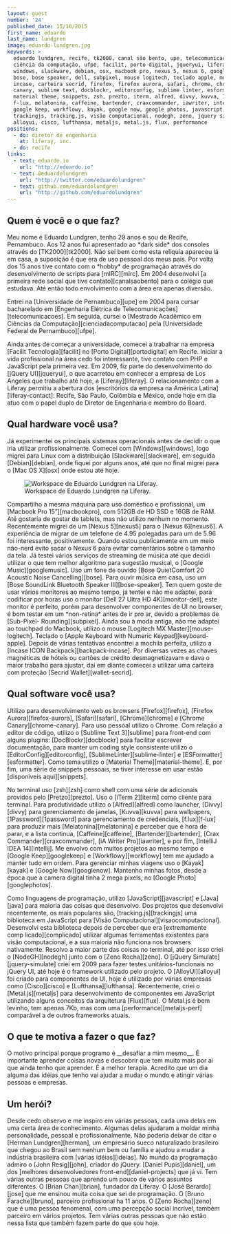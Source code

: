 ```yaml
---
layout: guest
number: '24'
published_date: 15/10/2015
first_name: eduardo
last_name: lundgren
image: eduardo-lundgren.jpg
keywords: >
  eduardo lundgren, recife, tk2000, canal são bento, upe, telecomunicações,
  ciência da computação, ufpe, facilit, porto digital, jqueryui, liferay, mirc,
  windows, slackware, debian, osx, macbook pro, nexus 5, nexus 6, google music,
  bose, bose speaker, dell, subpixel, mouse logitech, teclado apple, mochila
  incase, carteira secrid, firefox, firefox aurora, safari, chrome, chrome
  canary, sublime text, docblockr, editorconfig, sublime linter, esformatter,
  material theme, snippets, zsh, prezto, iterm, alfred, divvy, kuvva, 1password,
  f-lux, melatonina, caffeine, bartender, craxcommander, iawriter, intellij,
  google keep, workflowy, kayak, google now, google photos, javascript, java,
  trackingjs, tracking.js, visão computacional, nodegh, zeno, jquery simulate,
  alloyui, cisco, lufthansa, metaljs, metal.js, flux, performance
positions:
  - do: diretor de engenharia
    at: liferay, inc.
  - do: recife
links:
  - text: eduardo.io
    url: "http://eduardo.io"
  - text: @eduardolundgren
    url: "http://twitter.com/eduardolundgren"
  - text: github.com/eduardolundgren
    url: "http://github.com/eduardolundgren"
---
```

<section class="question">
  <div class="wrapper">
    <div class="question-title-area">
      <h2 class="question-title">Quem é você e o que faz?</h2>
    </div>
    <div class="question-content-area">
      <div class="question-content text">
        <p>
        Meu nome é Eduardo Lundgren, tenho 29 anos e sou de Recife, Pernambuco.
        Aos 12 anos fui apresentado ao *dark side* dos consoles através do
        [TK2000][tk2000]. Não sei bem como esta relíquia apareceu lá em casa, a
        suposição é que era de uso pessoal dos meus pais. Por volta dos 15 anos
        tive contato com o *hobby* de programação através do desenvolvimento de
        scripts para [mIRC][mirc]. Em 2004 desenvolvi
        [a primeira rede social que tive contato][canalsaobento] para o colégio
        que estudava. Até então todo envolvimento com a área era apenas
        diversão.
        </p>
        <p>
        Entrei na [Universidade de Pernambuco][upe] em 2004 para cursar
        bacharelado em
        [Engenharia Elétrica de Telecomunicações][telecomunicacoes]. Em seguida,
        cursei o
        [Mestrado Acadêmico em Ciências da Computação][cienciadacomputacao] pela
        [Universidade Federal de Pernambuco][ufpe].
        </p>
        <p>
        Ainda antes de começar a universidade, comecei a trabalhar na empresa
        [Facilit Tecnologia][facilit] no [Porto Digital][portodigital] em
        Recife. Iniciar a vida profissional na área cedo foi interessante, tive
        contato com PHP e JavaScript pela primeira vez. Em 2009, fiz parte do
        desenvolvimento do [jQuery UI][jqueryui], o que acarretou em conhecer a
        empresa de Los Angeles que trabalho até hoje, a [Liferay][liferay]. O
        relacionamento com a Liferay permitiu a abertura dos
        [escritórios da empresa na América Latina][liferay-contact]: Recife, São
        Paulo, Colômbia e México, onde hoje em dia atuo com o papel duplo de
        Diretor de Engenharia e membro do Board.
        </p>
      </div>
    </div>
  </div>
</section>

[tk2000]: https://pt.wikipedia.org/wiki/TK2000
[mirc]: http://mirc.com
[canalsaobento]: https://web.archive.org/web/20040406203747/http://www.canalsaobento.com/
[upe]: http://upe.br
[telecomunicacoes]: http://www.upe.br/portal_antigo/cursos-presenciais-de-graduacao/tecnologias/bacharelado-em-engenharia-eletrica-de-telecomunicacoes/
[cienciadacomputacao]: http://www2.cin.ufpe.br/site/secao.php?s=3&c=115
[ufpe]: https://www.ufpe.br
[facilit]: http://facilit.com.br/
[portodigital]: http://www.portodigital.org
[jqueryui]: https://github.com/jquery/jquery-ui/graphs/contributors
[liferay]: http://liferay.com
[liferay-contact]: http://www.liferay.com/contact-us

<section class="question">
  <div class="wrapper">
    <div class="question-title-area">
      <h2 class="question-title">Qual hardware você usa?</h2>
    </div>
    <div class="question-content-area">
      <div class="question-content text">
        <p>
        Já experimentei os principais sistemas operacionais antes de decidir o
        que iria utilizar profissionalmente. Comecei com [Windows][windows],
        logo migrei para Linux com a distribuição [Slackware][slackware], em
        seguida [Debian][debian], onde fiquei por alguns anos, até que no final
        migrei para o [Mac OS X][osx] onde estou até hoje.
        </p>
        <figure class="image-fit">
          <img src="/images/content/eduardo-lundgren-workspace.jpg"
               alt="Workspace de Eduardo Lundgren na Liferay." />
          <figcaption class="caption-bottom">
            Workspace de Eduardo Lundgren na Liferay.
          </figcaption>
        </figure>
        <p>
        Compartilho a mesma máquina para uso doméstico e profissional, um
        [Macbook Pro 15”][macbookpro], com 512GB de HD SSD e 16GB de RAM. Até
        gostaria de gostar de tablets, mas não utilizo nenhum no momento.
        Recentemente migrei de um [Nexus 5][nexus5] para o [Nexus 6][nexus6]. A
        experiência de migrar de um telefone de 4.95 polegadas para um de 5.96
        foi interessante, positivamente. Quando estou publicamente em um meio
        não-nerd evito sacar o Nexus 6 para evitar comentários sobre o tamanho
        da tela. Já testei vários serviços de streaming de música até que decidi
        utilizar o que tem melhor algoritmo para sugestão musical, o
        [Google Music][googlemusic]. Uso um fone de ouvido
        [Bose QuietComfort 20 Acoustic Noise Cancelling][bose]. Para ouvir
        música em casa, uso um
        [Bose SoundLink Bluetooth Speaker III][bose-speaker]. Tem quem goste de
        usar vários monitores ao mesmo tempo, já tentei e não me adaptei, para
        codificar por horas uso o monitor [Dell 27 Ultra HD 4K][monitor-dell],
        este monitor é perfeito, porém para desenvolver componentes de UI no
        browser, é bom testar em um *non-retina* antes de ir pro ar, devido a
        problemas de [Sub-Pixel- Rounding][subpixel]. Ainda sou à moda antiga,
        não me adaptei ao touchpad do Macbook, utilizo o mouse
        [Logitech MX Master][mouse-logitech]. Teclado o
        [Apple Keyboard with Numeric Keypad][keyboard-apple]. Depois de várias
        tentativas encontrei a mochila perfeita, utilizo a
        [Incase ICON Backpack][backpack-incase]. Por diversas vezes as chaves
        magnéticas de hóteis ou cartões de crédito desmagnetizavam e dava o
        maior trabalho para ajustar, dai em diante comecei a utilizar uma
        carteira com proteção [Secrid Wallet][wallet-secrid].
        </p>
      </div>
    </div>
  </div>
</section>

[windows]: http://windows.microsoft.com/
[slackware]: http://www.slackware.com
[debian]: https://www.debian.org
[osx]: http://www.apple.com/osx/
[macbookpro]: http://www.apple.com/macbook-pro/
[nexus5]: http://www.google.com/nexus/5/
[nexus6]: http://www.google.com/nexus/6/
[googlemusic]: http://music.google.com
[bose]: https://www.bose.com/products/headphones/earphones/quietcomfort-20-acoustic-noise-cancelling-headphones.html
[bose-speaker]: https://www.bose.com/products/speakers/wireless_speakers/soundlink-bluetooth-speaker-iii.html
[monitor-dell]: http://accessories.us.dell.com/sna/productdetail.aspx?c=us&cs=19&l=en&sku=210-ADOF
[subpixel]: http://ejohn.org/blog/sub-pixel-problems-in-css/
[mouse-logitech]: http://www.logitech.com/en-us/product/mx-master?crid=7
[keyboard-apple]: http://www.apple.com/shop/product/MB110LL/B/apple-keyboard-with-numeric-keypad-english-usa
[backpack-incase]: https://www.incase.com/shop/bags/incase-icon-pack/
[wallet-secrid]: https://www.secrid.com/product/id/4/item/39/slimwallet-vintage-brown

<section class="question">
  <div class="wrapper">
    <div class="question-title-area">
      <h2 class="question-title">Qual software você usa?</h2>
    </div>
    <div class="question-content-area">
      <div class="question-content text">
        <p>
        Utilizo para desenvolvimento web os browsers [Firefox][firefox],
        [Firefox Aurora][firefox-aurora], [Safari][safari], [Chrome][chrome] e
        [Chrome Canary][chrome-canary]. Para uso pessoal utilizo o Chrome. Com
        relação a editor de código, utilizo o [Sublime Text 3][sublime] para
        front-end com alguns plugins: [DocBlockr][docblockr] para facilitar
        escrever documentação, para manter um coding style consistente utilizo o
        [EditorConfig][editorconfig], [SublimeLinter][sublime-linter] e
        [ESFormatter][esformatter]. Como tema utilizo o
        [Material Theme][material-theme]. E, por fim, uma série de snippets
        pessoais, se tiver interesse em usar estão [disponíveis aqui][snippets].
        </p>
        <p>
        No terminal uso [zsh][zsh] como shell com uma série de adicionais
        providos pelo [Pretzo][prezto]. Uso o [iTerm 2][iterm] como cliente para
        terminal. Para produtividade utilizo o [Alfred][alfred] como launcher,
        [Divvy][divvy] para gerenciamento de janelas, [Kuvva][kuvva] para
        wallpapers, [1Password][1password] para gerenciamento de credenciais,
        [f.lux][f-lux] para produzir mais [Melatonina][melatonina] e perceber
        que é hora de parar, e a lista continua, [Caffeine][caffeine],
        [Bartender][bartender], [Crax Commander][craxcommander],
        [iA Writer Pro][iawriter], e por fim, [IntelliJ IDEA 14][intellij]. Me
        envolvo com muitos projetos ao mesmo tempo e [Google Keep][googlekeep] e
        [Workflowy][workflowy] tem me ajudado a manter tudo em ordem. Para
        gerenciar minhas viagens uso o [Kayak][kayak] e [Google Now][googlenow].
        Mantenho minhas fotos, desde a época que a camera digital tinha 2 mega
        pixels, no [Google Photo][googlephotos].
        </p>
        <p>
        Como linguagens de programação, utilizo [JavaScript][javascript] e
        [Java][java] para maioria das coisas que desenvolvo. Dos projetos que
        desenvolvi recentemente, os mais populares são,
        [tracking.js][trackingjs] uma biblioteca em JavaScript para
        [Visão Computacional][visaocomputacional]. Desenvolvi esta biblioteca
        depois de perceber que era [extremamente comp licado][complicado]
        utilizar algumas ferramentas existentes para visão computacional, e a
        sua maioria não funciona nos browsers nativamente. Resolvo a maior parte
        das coisas no terminal, até por isso criei o [NodeGH][nodegh] junto com
        o [Zeno Rocha][zeno]. O [jQuery Simulate][jquery-simulate] criei em 2009
        para fazer testes unitários-funcionais no jQuery UI, até hoje é o
        framework utilizado pelo projeto. O [AlloyUI][alloyui] foi criado para
        componentes de UI, hoje é utilizado por várias empresas como
        [Cisco][cisco] e [Lufthansa][lufthansa]. Recentemente, criei o
        [Metal.js][metaljs] para desenvolvimento de componentes em JavaScript
        utilizando alguns conceitos da arquitetura [Flux][flux]. O Metal.js é
        bem levinho, tem apenas 7Kb, mas com uma [performance][metaljs-perf]
        comparável a de outros frameworks atuais.
        </p>
      </div>
    </div>
  </div>
</section>

[firefox]: https://www.mozilla.org/en-US/firefox/new/
[firefox-aurora]: http://www.mozilla.org/en-US/firefox/aurora/
[safari]: http://www.apple.com/safari/
[chrome]: http://www.google.com/chrome/
[chrome-canary]: https://www.google.com/chrome/browser/canary.html
[sublime]: http://sublimetext.com/
[docblockr]: https://packagecontrol.io/search/DocBlockr
[editorconfig]: https://packagecontrol.io/packages/EditorConfig
[sublime-linter]: https://packagecontrol.io/packages/SublimeLinter
[esformatter]: https://packagecontrol.io/packages/EsFormatter
[material-theme]: https://packagecontrol.io/packages/Material%20Theme
[snippets]: https://github.com/eduardolundgren/snippets
[zsh]: https://en.wikipedia.org/wiki/Z_shell
[prezto]: https://github.com/sorin-ionescu/prezto
[iterm]: http://www.iterm2.com/
[alfred]: http://alfredapp.com/
[divvy]: http://mizage.com/divvy/
[kuvva]: https://www.kuvva.com/
[1password]: https://agilebits.com/onepassword
[f-lux]: https://justgetflux.com/
[melatonina]: https://en.wikipedia.org/wiki/Melatonin
[caffeine]: http://lightheadsw.com/caffeine/
[bartender]: http://www.macbartender.com/
[craxcommander]: http://crax.soft4u2.com/
[iawriter]: https://ia.net/writer/mac/
[intellij]: https://www.jetbrains.com/idea/
[googlekeep]: http://keep.google.com
[workflowy]: https://workflowy.com/
[kayak]: http://www.kayak.com/
[googlenow]: http://www.google.com/landing/now/
[googlephotos]: https://photos.google.com/
[javascript]: https://en.wikipedia.org/wiki/JavaScript
[java]: https://www.java.com/
[trackingjs]: http://trackingjs.com
[visaocomputacional]: https://pt.wikipedia.org/wiki/Vis%C3%A3o_computacional
[complicado]: http://docs.opencv.org/doc/tutorials/objdetect/cascade_classifier/cascade_classifier.html
[nodegh]: http://nodegh.io/
[zeno]: http://twitter.com/zenorocha
[jquery-simulate]: https://github.com/eduardolundgren/jquery-simulate
[alloyui]: http://alloyui.com/
[cisco]: http://developer.cisco.com/
[lufthansa]: http://www.lufthansa-flight-training.com/en/home
[metaljs]: http://metaljs.com/
[flux]: https://facebook.github.io/flux/docs/overview.html
[metaljs-perf]: http://metaljs.com/docs/performance.html

<section class="question">
  <div class="wrapper">
    <div class="question-title-area">
      <h2 class="question-title">O que te motiva a fazer o que faz?</h2>
    </div>
    <div class="question-content-area">
      <div class="question-content text">
        <p>
        O motivo principal porque programo é __desafiar a mim mesmo__. É
        importante aprender coisas novas e descobrir que tem muito mais por ai
        que ainda tenho que aprender. É a melhor terapia. Acredito que um dia
        alguma das idéias que tenho vai ajudar a mudar o mundo e atingir várias
        pessoas e empresas.
        </p>
      </div>
    </div>
  </div>
</section>

<section class="question">
  <div class="wrapper">
    <div class="question-title-area">
      <h2 class="question-title">Um herói?</h2>
    </div>
    <div class="question-content-area">
      <div class="question-content text">
        <p>
        Desde cedo observo e me inspiro em várias pessoas, cada uma delas em uma
        certa área de conhecimento. Algumas delas ajudaram a moldar minha
        personalidade, pessoal e profissionalmente. Não poderia deixar de citar
        o [Herman Lundgren][herman], um empresário sueco naturalizado brasileiro
        que chegou ao Brasil sem nenhum bem ou família e ajudou a mudar a
        indústria brasileira com [várias idéias][ideias]. No mundo da
        programação admiro o [John Resig][john], criador do jQuery.
        [Daniel Pupis][daniel], um dos
        [melhores desenvolvedores front-end][daniel-projects] que já vi. Tem
        várias outras pessoas que aprendo um pouco de vários assuntos
        diferentes. O [Brian Chan][brian], fundador da Liferay. O
        [José Berardo][jose] que me ensinou muita coisa que sei de programação.
        O [Bruno Farache][bruno], parceiro profissional ha 11 anos. O
        [Zeno Rocha][zeno] que é uma pessoa fenomenal, com uma percepção social
        incrível, também parceiro em vários projetos. Tem várias outras pessoas
        que não estão nessa lista que também fazem parte do que sou hoje.
        </p>
      </div>
    </div>
  </div>
</section>

[herman]: https://pt.wikipedia.org/wiki/Herman_Theodor_Lundgren
[ideias]: http://www.usp.br/pioneiros/n/vol3.php
[john]: https://en.wikipedia.org/wiki/John_Resig
[daniel]: http://pupius.co.uk/blog/
[daniel-projects]: http://pupius.co.uk/projects/
[brian]: http://twitter.com/brianchandotcom
[jose]: https://twitter.com/joseberardo
[bruno]: http://twitter.com/bfarache
